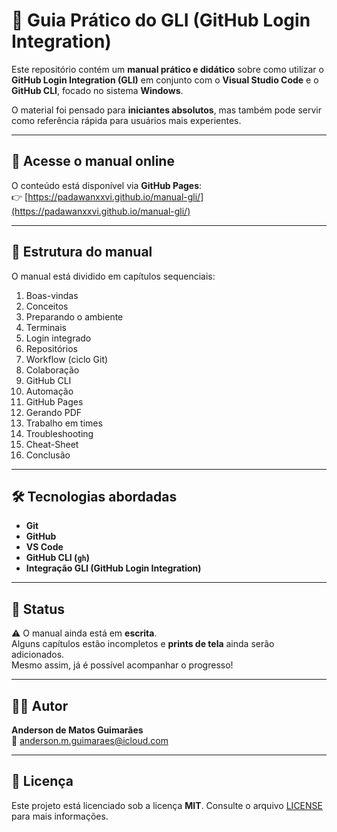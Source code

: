 # 📘 Guia Prático do GLI (GitHub Login Integration)

Este repositório contém um **manual prático e didático** sobre como utilizar o **GitHub Login Integration (GLI)** em conjunto com o **Visual Studio Code** e o **GitHub CLI**, focado no sistema **Windows**.  

O material foi pensado para **iniciantes absolutos**, mas também pode servir como referência rápida para usuários mais experientes.  

---

## 🚀 Acesse o manual online
O conteúdo está disponível via **GitHub Pages**:  
👉 [https://padawanxxvi.github.io/manual-gli/](https://padawanxxvi.github.io/manual-gli/)

---

## 📂 Estrutura do manual
O manual está dividido em capítulos sequenciais:

1. Boas-vindas  
2. Conceitos  
3. Preparando o ambiente  
4. Terminais  
5. Login integrado  
6. Repositórios  
7. Workflow (ciclo Git)  
8. Colaboração  
9. GitHub CLI  
10. Automação  
11. GitHub Pages  
12. Gerando PDF  
13. Trabalho em times  
14. Troubleshooting  
15. Cheat-Sheet  
16. Conclusão  

---

## 🛠️ Tecnologias abordadas
- **Git**  
- **GitHub**  
- **VS Code**  
- **GitHub CLI (`gh`)**  
- **Integração GLI (GitHub Login Integration)**  

---

## 📌 Status
⚠️ O manual ainda está em **escrita**.  
Alguns capítulos estão incompletos e **prints de tela** ainda serão adicionados.  
Mesmo assim, já é possível acompanhar o progresso!  

---

## 👨‍💻 Autor
**Anderson de Matos Guimarães**  
📧 [anderson.m.guimaraes@icloud.com](mailto:anderson.m.guimaraes@icloud.com)

---

## 📜 Licença
Este projeto está licenciado sob a licença **MIT**. Consulte o arquivo [LICENSE](./LICENSE) para mais informações.

